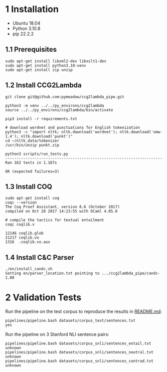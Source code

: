 # 1 Installation

* Ubuntu 18.04
* Python 3.10.8
* pip 22.2.2

## 1.1 Prerequisites

```
sudo apt-get install libxml2-dev libxslt1-dev
sudo apt-get install python3.10-venv
sudo apt-get install zip unzip
```

## 1.2 Install CCG2Lambda

```
git clone git@github.com:pymeadow/ccg2lambda_pipe.git

python3 -m venv ../../py_environs/ccg2lambda
source ../../py_environs/ccg2lambda/bin/activate

pip3 install -r requirements.txt

# download wordnet and punctuations for English tokenization
python3 -c "import nltk; nltk.download('wordnet'); nltk.download('omw-1.4'); nltk.download('punkt')"
cd ~/nltk_data/tokenizer
/usr/bin/unzip punkt.zip

python3 scripts/run_tests.py
----------------------------------------------------------------------
Ran 162 tests in 1.167s

OK (expected failures=3)
```

## 1.3 Install COQ

```
sudo apt-get install coq
coqc --version
The Coq Proof Assistant, version 8.6 (October 2017)
compiled on Oct 28 2017 14:23:55 with OCaml 4.05.0

# compile the tactics for textual entailment
coqc coqlib.v

12146 coqlib.glob
21217 coqlib.vo
1316  .coqlib.vo.aux
```

## 1.4 Install C&C Parser
```
./en/install_candc.sh
Setting en/parser_location.txt pointing to .../ccg2lambda_pipe/candc-1.00
```

# 2 Validation Tests

Run the pipeline on the test corpus to reproduce the results in [README.md](./README.md):

```
pipelines/pipeline.bash datasets/corpus_test/sentences.txt
yes
```

Run the pipeline on 3 Stanford NLI sentence pairs:

```
pipelines/pipeline.bash datasets/corpus_snli/sentences_entail.txt
unknown
pipelines/pipeline.bash datasets/corpus_snli/sentences_neutral.txt
unknown
pipelines/pipeline.bash datasets/corpus_snli/sentences_contrad.txt
unknown
```

